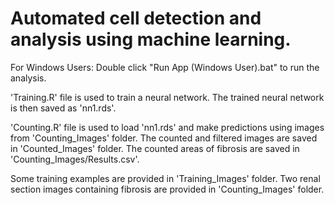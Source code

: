 # Automated cell detection and analysis using machine learning.

For Windows Users:
Double click "Run App (Windows User).bat" to run the analysis.

'Training.R' file is used to train a neural network. The trained neural network is then saved as 'nn1.rds'.

'Counting.R' file is used to load 'nn1.rds' and make predictions using images from 'Counting_Images' folder. The counted and filtered images are saved in 'Counted_Images' folder. The counted areas of fibrosis are saved in 'Counting_Images/Results.csv'.

Some training examples are provided in 'Training_Images' folder.
Two renal section images containing fibrosis are provided in 'Counting_Images' folder.
